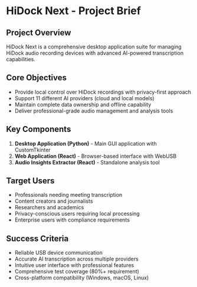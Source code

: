 # HiDock Next - Project Brief

## Project Overview
HiDock Next is a comprehensive desktop application suite for managing HiDock audio recording devices with advanced AI-powered transcription capabilities.

## Core Objectives
- Provide local control over HiDock recordings with privacy-first approach
- Support 11 different AI providers (cloud and local models)
- Maintain complete data ownership and offline capability
- Deliver professional-grade audio management and analysis tools

## Key Components
1. **Desktop Application (Python)** - Main GUI application with CustomTkinter
2. **Web Application (React)** - Browser-based interface with WebUSB
3. **Audio Insights Extractor (React)** - Standalone analysis tool

## Target Users
- Professionals needing meeting transcription
- Content creators and journalists
- Researchers and academics
- Privacy-conscious users requiring local processing
- Enterprise users with compliance requirements

## Success Criteria
- Reliable USB device communication
- Accurate AI transcription across multiple providers
- Intuitive user interface with professional features
- Comprehensive test coverage (80%+ requirement)
- Cross-platform compatibility (Windows, macOS, Linux)